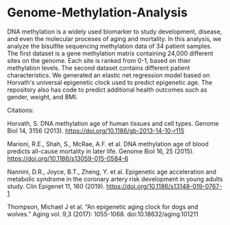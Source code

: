 # Genome-Methylation-Analysis
DNA methylation is a widely used biomarker to study development, disease, and even the molecular proceses of aging and mortality. In this analysis, we analyze the bisulfite sequencing methylation data of 34 patient samples. The first dataset is a gene methylation matrix containing 24,000 different sites on the genome. Each site is ranked from 0-1, based on thier methylation levels. The second dataset contains different patient characteristics. We generated an elastic net regression model based on Horvath's universal epigenetic clock used to predict epigenetic age. The repository also has code to predict additional health outcomes such as gender, weight, and BMI. 











Citations: 

Horvath, S. DNA methylation age of human tissues and cell types. Genome Biol 14, 3156 (2013). https://doi.org/10.1186/gb-2013-14-10-r115

Marioni, R.E., Shah, S., McRae, A.F. et al. DNA methylation age of blood predicts all-cause mortality in later life. Genome Biol 16, 25 (2015). https://doi.org/10.1186/s13059-015-0584-6

Nannini, D.R., Joyce, B.T., Zheng, Y. et al. Epigenetic age acceleration and metabolic syndrome in the coronary artery risk development in young adults study. Clin Epigenet 11, 160 (2019). https://doi.org/10.1186/s13148-019-0767-1

Thompson, Michael J et al. “An epigenetic aging clock for dogs and wolves.” Aging vol. 9,3 (2017): 1055-1068. doi:10.18632/aging.101211




